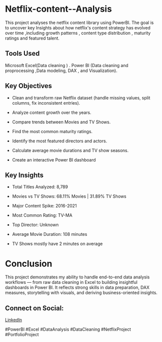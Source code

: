 # Netflix-content--Analysis
This project analyses the netflix content library using PowerBI.
The goal is to uncover key Insights about how netflix's content strategy has evolved over time  ,including growth patterns , content type distribution , maturity ratings and featured talent.

## Tools Used
Microsoft Excel(Data cleaning ) .
Power BI (Data cleaning and proprocessing ,Data modeling, DAX , and Visualization).

## Key Objectives

- Clean and transform raw Netflix dataset (handle missing values, split columns, fix inconsistent entries).

- Analyze content growth over the years.

- Compare trends between Movies and TV Shows.

- Find the most common maturity ratings.

- Identify the most featured directors and actors.

- Calculate average movie durations and TV show seasons.

- Create an interactive Power BI dashboard

## Key Insights

- Total Titles Analyzed: 8,789

- Movies vs TV Shows: 68.11% Movies | 31.89% TV Shows

- Major Content Spike: 2016-2021

- Most Common Rating: TV-MA

- Top Director: Unknown

- Average Movie Duration: 108 minutes

- TV Shows mostly have 2 minutes on average


# Conclusion

This project demonstrates my ability to handle end-to-end data analysis workflows — from raw data cleaning in Excel to building insightful dashboards in Power BI.
It reflects strong skills in data preparation, DAX measures, storytelling with visuals, and deriving business-oriented insights.

## Connect on Social:
[Linkedln](www.linkedin.com/in/yvettemefendja)


#PowerBI #Excel #DataAnalysis #DataCleaning #NetflixProject #PortfolioProject



